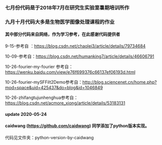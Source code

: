 ### 七月份代码是于2018年7月在研究生实验室暑期培训所作  

### 九月十月代码大多是生物医学图像处理课程的作业

#### 其中部分代码来自网络，作为学习参考，在此感谢代码提供者  



9-15-参考自 ：https://blog.csdn.net/chaolei3/article/details/79734684



10-09-参考自：https://blog.csdn.net/humanking7/article/details/46606791



10-26-fourier-my-fourier 参考自：https://wenku.baidu.com/view/e76f699376c66137ef06193d.html



10-26-fourier-mySFFilt2Demo参考自：http://blog.sciencenet.cn/home.php?mod=space&uid=425437&do=blog&id=1046849



10-26-zhifangtujunhenghua参考自：https://blog.csdn.net/acmore_xiong/article/details/53183131



#### update 2020-05-24

#### caidwang (https://github.com/caidwang) 同学添加了python版本实现。

代码见文件夹：python-version-by-caidwang